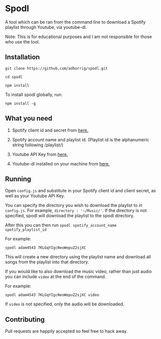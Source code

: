 # Spodl

A tool which can be ran from the command line to download a Spotify playlist through Youtube, via youtube-dl.

Note: This is for educational purposes and I am not responsible for those who use the tool.

## Installation

```
git clone https://github.com/adhorrig/spodl.git
```

```
cd spodl
```

```
npm install
```

To install spodl globally, run:

```
npm install -g
```


## What you need

1) Spotify client id and secret from [here.](https://developer.spotify.com/)

2) Spotify account name and playlist id. (Playlist id is the alphanumeric string following /playlist/)

3) Youtube API Key from [here.]( https://console.developers.google.com)

4) Youtube-dl installed on your machine from [here.](https://rg3.github.io/youtube-dl/)

## Running

Open ```config.js``` and substitute in your Spotify client id and client secret, as well as your Youtube API Key. 

You can specify the directory you wish to download the playlist to in ```config.js```. For example, ```directory : '~/Music/'```. If the directory is not specified, spodl will download the playlist to the spodl directory.

After this you can then run ```spodl spotify_account_name spotify_playlist_id```

For example:

```
spodl adam4543 7KLGqYIgcNeoWepuZ2sjXC
```

This will create a new directory using the playlist name and download all songs from the playlist into that directory.

If you would like to also download the music video, rather than just audio you can include ```video``` at the end of the command.

For example:

```
spodl adam4543 7KLGqYIgcNeoWepuZ2sjXC video
```

If ```video``` is not specified, only the audio will be downloaded.

## Contributing

Pull requests are happily accepted so feel free to hack away.
